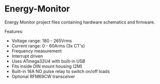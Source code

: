 # Energy-Monitor
Energy Monitor project files containing hardware schematics and firmware.

Features:

- Voltage range: 180 - 265Vrms
- Current range: 0 - 60Arms (3x CT's)
- Frequency measurement
- Interrupt driven
- Uses ATmega32U4 with built-in USB
- Fits inside DIN mount housing (2M)
- Built-in 16A NO pulse relay to switch on/off loads
- Optional RFM69CW transceiver
